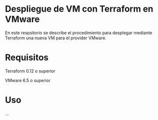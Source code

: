 # Despliegue de VM con Terraform en VMware

En este respsitorio se describe el procedimiento para desplegar mediante Terraform una nueva VM para el provider VMware.

# Requisitos

Terraform 0.12 o superior

VMware 6.5 o superior

# Uso

...
